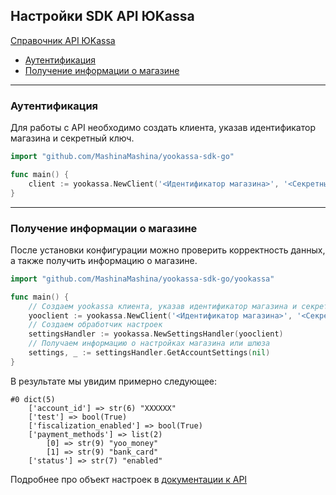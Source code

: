 ## Настройки SDK API ЮKassa

[Справочник API ЮKassa](https://yookassa.ru/developers/api)
* [Аутентификация](#Аутентификация)
* [Получение информации о магазине](#Получение-информации-о-магазине)
---

### Аутентификация

Для работы с API необходимо создать клиента, указав идентификатор магазина и секретный ключ.

```go
import "github.com/MashinaMashina/yookassa-sdk-go"

func main() {
    client := yookassa.NewClient('<Идентификатор магазина>', '<Секретный ключ>')	
}
```

---

### Получение информации о магазине

После установки конфигурации можно проверить корректность данных, а также получить информацию о магазине.

```go
import "github.com/MashinaMashina/yookassa-sdk-go/yookassa"

func main() {
    // Создаем yookassa клиента, указав идентификатор магазина и секретный ключ
    yooclient := yookassa.NewClient('<Идентификатор магазина>', '<Секретный ключ>')
    // Создаем обработчик настроек
    settingsHandler := yookassa.NewSettingsHandler(yooclient)
    // Получаем информацию о настройках магазина или шлюза
    settings, _ := settingsHandler.GetAccountSettings(nil)
}
```
В результате мы увидим примерно следующее:
```
#0 dict(5) 
    ['account_id'] => str(6) "XXXXXX"
    ['test'] => bool(True) 
    ['fiscalization_enabled'] => bool(True) 
    ['payment_methods'] => list(2) 
        [0] => str(9) "yoo_money"
        [1] => str(9) "bank_card"
    ['status'] => str(7) "enabled"
```
Подробнее про объект настроек в [документации к API](https://yookassa.ru/developers/api#me_object)
